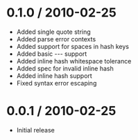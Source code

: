 
0.1.0 / 2010-02-25
==================

  * Added single quote string
  * Added parse error contexts
  * Added support for spaces in hash keys
  * Added basic --- support
  * Added inline hash whitespace tolerance
  * Added spec for invalid inline hash
  * Added inline hash support
  * Fixed syntax error escaping

0.0.1 / 2010-02-25
==================

  * Initial release

